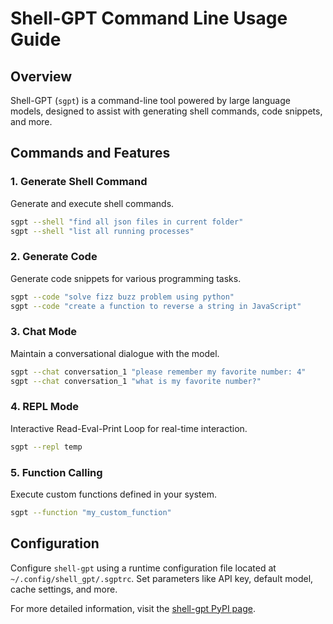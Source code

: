 # Shell-GPT Command Line Usage Guide

## Overview
Shell-GPT (`sgpt`) is a command-line tool powered by large language models, designed to assist with generating shell commands, code snippets, and more.

## Commands and Features

### 1. Generate Shell Command
Generate and execute shell commands.
```sh
sgpt --shell "find all json files in current folder"
sgpt --shell "list all running processes"
```

### 2. Generate Code
Generate code snippets for various programming tasks.
```sh
sgpt --code "solve fizz buzz problem using python"
sgpt --code "create a function to reverse a string in JavaScript"
```

### 3. Chat Mode
Maintain a conversational dialogue with the model.
```sh
sgpt --chat conversation_1 "please remember my favorite number: 4"
sgpt --chat conversation_1 "what is my favorite number?"
```

### 4. REPL Mode
Interactive Read-Eval-Print Loop for real-time interaction.
```sh
sgpt --repl temp
```

### 5. Function Calling
Execute custom functions defined in your system.
```sh
sgpt --function "my_custom_function"
```

## Configuration
Configure `shell-gpt` using a runtime configuration file located at `~/.config/shell_gpt/.sgptrc`. Set parameters like API key, default model, cache settings, and more.

For more detailed information, visit the [shell-gpt PyPI page](https://pypi.org/project/shell-gpt/).

